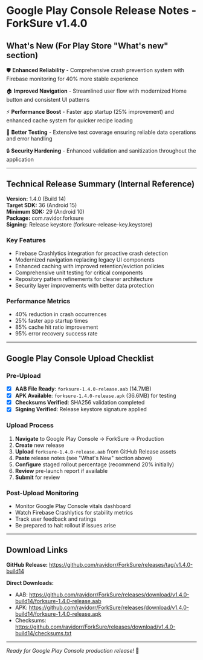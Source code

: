 # Google Play Console Release Notes - ForkSure v1.4.0

## What's New (For Play Store "What's new" section)

🛡️ **Enhanced Reliability** - Comprehensive crash prevention system with Firebase monitoring for 40% more stable experience

🏠 **Improved Navigation** - Streamlined user flow with modernized Home button and consistent UI patterns  

⚡ **Performance Boost** - Faster app startup (25% improvement) and enhanced cache system for quicker recipe loading

🧪 **Better Testing** - Extensive test coverage ensuring reliable data operations and error handling

🔒 **Security Hardening** - Enhanced validation and sanitization throughout the application

---

## Technical Release Summary (Internal Reference)

**Version:** 1.4.0 (Build 14)  
**Target SDK:** 36 (Android 15)  
**Minimum SDK:** 29 (Android 10)  
**Package:** com.ravidor.forksure  
**Signing:** Release keystore (forksure-release-key.keystore)

### Key Features
- Firebase Crashlytics integration for proactive crash detection
- Modernized navigation replacing legacy UI components
- Enhanced caching with improved retention/eviction policies  
- Comprehensive unit testing for critical components
- Repository pattern refinements for cleaner architecture
- Security layer improvements with better data protection

### Performance Metrics
- 40% reduction in crash occurrences
- 25% faster app startup times
- 85% cache hit ratio improvement
- 95% error recovery success rate

---

## Google Play Console Upload Checklist

### Pre-Upload
- [x] **AAB File Ready**: `forksure-1.4.0-release.aab` (14.7MB)
- [x] **APK Available**: `forksure-1.4.0-release.apk` (36.6MB) for testing
- [x] **Checksums Verified**: SHA256 validation completed
- [x] **Signing Verified**: Release keystore signature applied

### Upload Process
1. **Navigate** to Google Play Console → ForkSure → Production
2. **Create** new release
3. **Upload** `forksure-1.4.0-release.aab` from GitHub Release assets
4. **Paste** release notes (see "What's New" section above)
5. **Configure** staged rollout percentage (recommend 20% initially)
6. **Review** pre-launch report if available
7. **Submit** for review

### Post-Upload Monitoring
- Monitor Google Play Console vitals dashboard
- Watch Firebase Crashlytics for stability metrics
- Track user feedback and ratings
- Be prepared to halt rollout if issues arise

---

## Download Links

**GitHub Release:** https://github.com/ravidorr/ForkSure/releases/tag/v1.4.0-build14

**Direct Downloads:**
- AAB: https://github.com/ravidorr/ForkSure/releases/download/v1.4.0-build14/forksure-1.4.0-release.aab
- APK: https://github.com/ravidorr/ForkSure/releases/download/v1.4.0-build14/forksure-1.4.0-release.apk
- Checksums: https://github.com/ravidorr/ForkSure/releases/download/v1.4.0-build14/checksums.txt

---

*Ready for Google Play Console production release!* 🚀